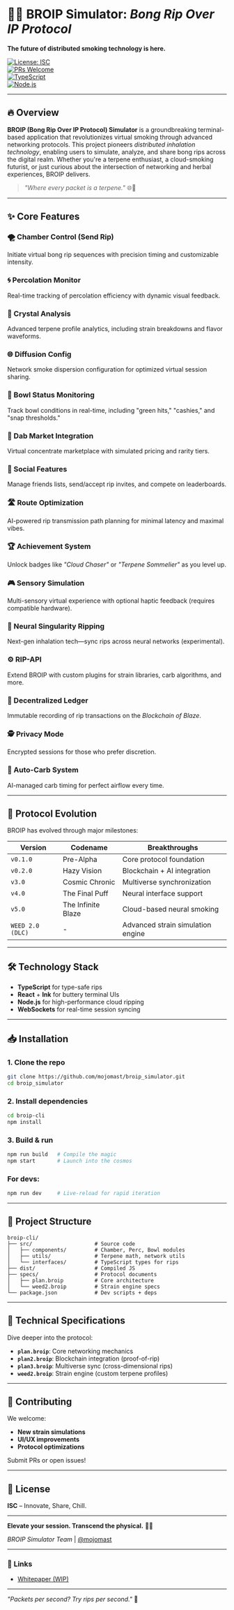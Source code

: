 
# 🌿💨 BROIP Simulator: *Bong Rip Over IP Protocol*  

**The future of distributed smoking technology is here.**  

[![License: ISC](https://img.shields.io/badge/License-ISC-green.svg)](https://opensource.org/licenses/ISC)  
[![PRs Welcome](https://img.shields.io/badge/PRs-welcome-brightgreen.svg)](https://github.com/mojomast/broipsimulator/pulls)  
[![TypeScript](https://img.shields.io/badge/TypeScript-4.0+-3178C6.svg?logo=typescript)](https://www.typescriptlang.org/)  
[![Node.js](https://img.shields.io/badge/Node.js-18+-339933.svg?logo=node.js)](https://nodejs.org/)  

---

## 🔥 **Overview**  

**BROIP (Bong Rip Over IP Protocol) Simulator** is a groundbreaking terminal-based application that revolutionizes virtual smoking through advanced networking protocols. This project pioneers *distributed inhalation technology*, enabling users to simulate, analyze, and share bong rips across the digital realm. Whether you're a terpene enthusiast, a cloud-smoking futurist, or just curious about the intersection of networking and herbal experiences, BROIP delivers.  

> *"Where every packet is a terpene."* 🌐💨  

---

## ✨ **Core Features**  

### **🌪️ Chamber Control (Send Rip)**  
Initiate virtual bong rip sequences with precision timing and customizable intensity.  

### **🌀 Percolation Monitor**  
Real-time tracking of percolation efficiency with dynamic visual feedback.  

### **🔬 Crystal Analysis**  
Advanced terpene profile analytics, including strain breakdowns and flavor waveforms.  

### **🌐 Diffusion Config**  
Network smoke dispersion configuration for optimized virtual session sharing.  

### **🍯 Bowl Status Monitoring**  
Track bowl conditions in real-time, including "green hits," "cashies," and "snap thresholds."  

### **💎 Dab Market Integration**  
Virtual concentrate marketplace with simulated pricing and rarity tiers.  

### **👥 Social Features**  
Manage friends lists, send/accept rip invites, and compete on leaderboards.  

### **🛣️ Route Optimization**  
AI-powered rip transmission path planning for minimal latency and maximal vibes.  

### **🏆 Achievement System**  
Unlock badges like *"Cloud Chaser"* or *"Terpene Sommelier"* as you level up.  

### **🎮 Sensory Simulation**  
Multi-sensory virtual experience with optional haptic feedback (requires compatible hardware).  

### **🧠 Neural Singularity Ripping**  
Next-gen inhalation tech—sync rips across neural networks (experimental).  

### **⚙️ RIP-API**  
Extend BROIP with custom plugins for strain libraries, carb algorithms, and more.  

### **🔗 Decentralized Ledger**  
Immutable recording of rip transactions on the *Blockchain of Blaze*.  

### **🕵️ Privacy Mode**  
Encrypted sessions for those who prefer discretion.  

### **🤖 Auto-Carb System**  
AI-managed carb timing for perfect airflow every time.  

---

## 🚀 **Protocol Evolution**  

BROIP has evolved through major milestones:  

| Version          | Codename          | Breakthroughs                          |  
|------------------|-------------------|----------------------------------------|  
| `v0.1.0`         | Pre-Alpha         | Core protocol foundation               |  
| `v0.2.0`         | Hazy Vision       | Blockchain + AI integration            |  
| `v3.0`           | Cosmic Chronic    | Multiverse synchronization             |  
| `v4.0`           | The Final Puff    | Neural interface support               |  
| `v5.0`           | The Infinite Blaze| Cloud-based neural smoking             |  
| `WEED 2.0 (DLC)` | -                 | Advanced strain simulation engine      |  

---

## 🛠️ **Technology Stack**  

- **TypeScript** for type-safe rips  
- **React** + **Ink** for buttery terminal UIs  
- **Node.js** for high-performance cloud ripping  
- **WebSockets** for real-time session syncing  

---

## 📥 **Installation**  

### **1. Clone the repo**  
```bash
git clone https://github.com/mojomast/broip_simulator.git
cd broip_simulator
```

### **2. Install dependencies**  
```bash
cd broip-cli
npm install
```

### **3. Build & run**  
```bash
npm run build   # Compile the magic
npm start       # Launch into the cosmos
```

### **For devs:**  
```bash
npm run dev     # Live-reload for rapid iteration
```

---

## 📂 **Project Structure**  

```
broip-cli/
├── src/                    # Source code
│   ├── components/         # Chamber, Perc, Bowl modules
│   ├── utils/              # Terpene math, network utils
│   └── interfaces/         # TypeScript types for rips
├── dist/                   # Compiled JS
├── specs/                  # Protocol documents
│   ├── plan.broip          # Core architecture
│   └── weed2.broip         # Strain engine specs
└── package.json            # Dev scripts + deps
```

---

## 📜 **Technical Specifications**  

Dive deeper into the protocol:  

- **`plan.broip`**: Core networking mechanics  
- **`plan2.broip`**: Blockchain integration (proof-of-rip)  
- **`plan3.broip`**: Multiverse sync (cross-dimensional rips)  
- **`weed2.broip`**: Strain engine (custom terpene profiles)  

---

## 🤝 **Contributing**  

We welcome:  
- **New strain simulations**  
- **UI/UX improvements**  
- **Protocol optimizations**  

Submit PRs or open issues!  

---

## 📜 **License**  

**ISC** – Innovate, Share, Chill.  

---

**Elevate your session. Transcend the physical.** 🌌💨  

*BROIP Simulator Team* | [@mojomast](https://github.com/mojomast)  

--- 

### 🔗 **Links**  
- [Whitepaper (WIP)](https://github.com/mojomast/broipsimulator/wiki)  

--- 

*"Packets per second? Try *rips* per second."* 🚀

